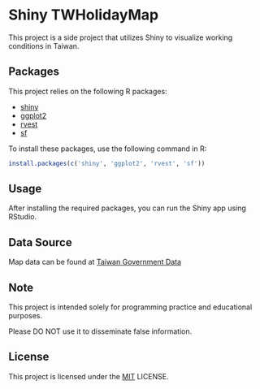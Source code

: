 # Shiny TWHolidayMap

This project is a  side project that utilizes Shiny to visualize working conditions in Taiwan.

## Packages

This project relies on the following R packages:

+ [shiny](https://cran.r-project.org/web/packages/shiny/index.html)
+ [ggplot2](https://cran.r-project.org/web/packages/ggplot2/index.html)
+ [rvest](https://cran.r-project.org/web/packages/rvest/index.html)
+ [sf](https://cran.r-project.org/web/packages/sf/index.html)

To install these packages, use the following command in R:

```r
install.packages(c('shiny', 'ggplot2', 'rvest', 'sf'))
```

## Usage

After installing the required packages, you can run the Shiny app using RStudio.

## Data Source

Map data can be found at [Taiwan Government Data](https://data.gov.tw/dataset/7442)

## Note

This project is intended solely for programming practice and educational purposes. 

Please DO NOT use it to disseminate false information.

## License

This project is licensed under the [MIT](https://choosealicense.com/licenses/mit/) LICENSE.